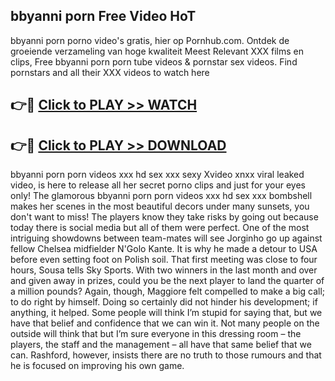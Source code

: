 ## bbyanni porn Free Video HoT 

bbyanni porn porno video's gratis, hier op Pornhub.com. Ontdek de groeiende verzameling van hoge kwaliteit Meest Relevant XXX films en clips,
Free bbyanni porn porn tube videos & pornstar sex videos. Find pornstars and all their XXX videos to watch here


## 👉🔴 [Click to PLAY >> WATCH](http://us.freeplayer.one?title=bbyanni_porn&ref=16D)

## 👉🔴 [Click to PLAY >> DOWNLOAD](http://us.freeplayer.one?title=bbyanni_porn&ref=16D)


bbyanni porn porn videos xxx hd sex xxx sexy Xvideo xnxx viral leaked video, is here to release all her secret porno clips and just for your eyes only! The glamorous bbyanni porn porn videos xxx hd sex xxx bombshell makes her scenes in the most beautiful decors under many sunsets, you don't want to miss! The players know they take risks by going out because today there is social media but all of them were perfect. One of the most intriguing showdowns between team-mates will see Jorginho go up against fellow Chelsea midfielder N'Golo Kante. It is why he made a detour to USA before even setting foot on Polish soil. That first meeting was close to four hours, Sousa tells Sky Sports. With two winners in the last month and over and given away in prizes, could you be the next player to land the quarter of a million pounds? Again, though, Maggiore felt compelled to make a big call; to do right by himself. Doing so certainly did not hinder his development; if anything, it helped. Some people will think I’m stupid for saying that, but we have that belief and confidence that we can win it. Not many people on the outside will think that but I’m sure everyone in this dressing room – the players, the staff and the management – all have that same belief that we can. Rashford, however, insists there are no truth to those rumours and that he is focused on improving his own game.